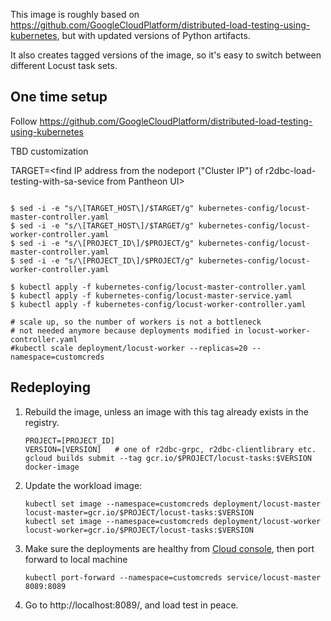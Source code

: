 This image is roughly based on https://github.com/GoogleCloudPlatform/distributed-load-testing-using-kubernetes, but with updated versions of Python artifacts.

It also creates tagged versions of the image, so it's easy to switch between different Locust task sets.


## One time setup
Follow https://github.com/GoogleCloudPlatform/distributed-load-testing-using-kubernetes

TBD customization

TARGET=<find IP address from the nodeport ("Cluster IP") of r2dbc-load-testing-with-sa-sevice from Pantheon UI>

````

$ sed -i -e "s/\[TARGET_HOST\]/$TARGET/g" kubernetes-config/locust-master-controller.yaml
$ sed -i -e "s/\[TARGET_HOST\]/$TARGET/g" kubernetes-config/locust-worker-controller.yaml
$ sed -i -e "s/\[PROJECT_ID\]/$PROJECT/g" kubernetes-config/locust-master-controller.yaml
$ sed -i -e "s/\[PROJECT_ID\]/$PROJECT/g" kubernetes-config/locust-worker-controller.yaml

$ kubectl apply -f kubernetes-config/locust-master-controller.yaml
$ kubectl apply -f kubernetes-config/locust-master-service.yaml
$ kubectl apply -f kubernetes-config/locust-worker-controller.yaml

# scale up, so the number of workers is not a bottleneck
# not needed anymore because deployments modified in locust-worker-controller.yaml
#kubectl scale deployment/locust-worker --replicas=20 --namespace=customcreds
````

## Redeploying

1. Rebuild the image, unless an image with this tag already exists in the registry.

    ````
    PROJECT=[PROJECT_ID]
    VERSION=[VERSION]   # one of r2dbc-grpc, r2dbc-clientlibrary etc.
    gcloud builds submit --tag gcr.io/$PROJECT/locust-tasks:$VERSION docker-image
    ````

2. Update the workload image:

   ````
   kubectl set image --namespace=customcreds deployment/locust-master locust-master=gcr.io/$PROJECT/locust-tasks:$VERSION
   kubectl set image --namespace=customcreds deployment/locust-worker locust-worker=gcr.io/$PROJECT/locust-tasks:$VERSION
   ````

   
   
3. Make sure the deployments are healthy from [Cloud console](https://console.cloud.google.com/kubernetes/workload), then port forward to local machine
   ````
   kubectl port-forward --namespace=customcreds service/locust-master 8089:8089
   ````
   
4. Go to http://localhost:8089/, and load test in peace.